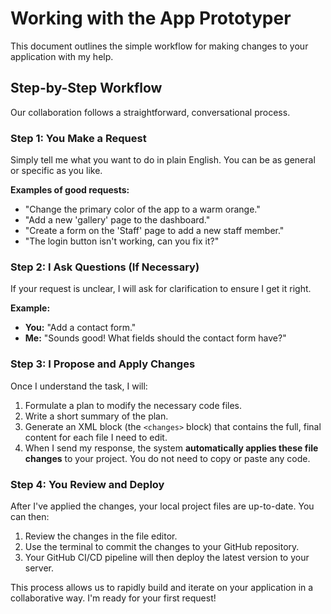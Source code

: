 
# Working with the App Prototyper

This document outlines the simple workflow for making changes to your application with my help.

## Step-by-Step Workflow

Our collaboration follows a straightforward, conversational process.

### Step 1: You Make a Request

Simply tell me what you want to do in plain English. You can be as general or specific as you like.

**Examples of good requests:**
*   "Change the primary color of the app to a warm orange."
*   "Add a new 'gallery' page to the dashboard."
*   "Create a form on the 'Staff' page to add a new staff member."
*   "The login button isn't working, can you fix it?"

### Step 2: I Ask Questions (If Necessary)

If your request is unclear, I will ask for clarification to ensure I get it right.

**Example:**
*   **You:** "Add a contact form."
*   **Me:** "Sounds good! What fields should the contact form have?"

### Step 3: I Propose and Apply Changes

Once I understand the task, I will:
1.  Formulate a plan to modify the necessary code files.
2.  Write a short summary of the plan.
3.  Generate an XML block (the `<changes>` block) that contains the full, final content for each file I need to edit.
4.  When I send my response, the system **automatically applies these file changes** to your project. You do not need to copy or paste any code.

### Step 4: You Review and Deploy

After I've applied the changes, your local project files are up-to-date. You can then:
1.  Review the changes in the file editor.
2.  Use the terminal to commit the changes to your GitHub repository.
3.  Your GitHub CI/CD pipeline will then deploy the latest version to your server.

This process allows us to rapidly build and iterate on your application in a collaborative way. I'm ready for your first request!
